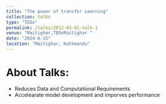 ```yaml
---
title: "The power of transfer Learning"
collection: talks
type: "TEDx"
permalink: /talks/2012-03-01-talk-1
venue: "Maitighar,TEDxMaitighar "
date: "2024-6-15"
location: "Maitighar, Kathmandu"
---
```


About Talks:
======
 * Reduces Data and Computational Requirements
 * Accelearate model development and imporves performance
